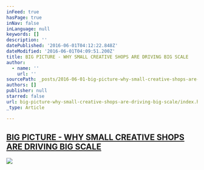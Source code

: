 ```yaml
---
inFeed: true
hasPage: true
inNav: false
inLanguage: null
keywords: []
description: ''
datePublished: '2016-06-01T04:12:22.848Z'
dateModified: '2016-06-01T04:09:51.200Z'
title: BIG PICTURE - WHY SMALL CREATIVE SHOPS ARE DRIVING BIG SCALE
author:
  - name: ''
    url: ''
sourcePath: _posts/2016-06-01-big-picture-why-small-creative-shops-are-driving-big-scale.md
authors: []
publisher: null
starred: false
url: big-picture-why-small-creative-shops-are-driving-big-scale/index.html
_type: Article

---
```

## [BIG PICTURE - WHY SMALL CREATIVE SHOPS ARE DRIVING BIG SCALE][0]
![](https://the-grid-user-content.s3-us-west-2.amazonaws.com/498530bf-66fc-44eb-8314-131cd20c3ff0.png)

[0]: http://www.thehallway.com.au/press/big-picture-why-small-creative-shops-are-driving-big-scale/